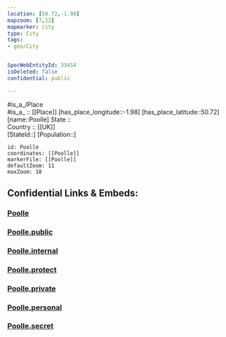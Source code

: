 ```yaml
---
location: [50.72,-1.98] 
mapzoom: [7,12] 
mapmarker: city 
type: City
tags:
- geo/City


SpocWebEntityId: 33454
isDeleted: false
confidential: public

---
```

#is_a_/Place  
#is_a_ :: [[Place]] 
[has_place_longitude::-1.98] 
[has_place_latitude::50.72] 
[name::Poolle] 
State ::  
Country :: [[UK]]  
[StateId::] 
[Population::] 



```leaflet
id: Poolle
coordinates: [[Poolle]] 
markerFile: [[Poolle]] 
defaultZoom: 11 
maxZoom: 18
```


## Confidential Links & Embeds: 

### [Poolle](/_Standards/Earth/Continent/Europe/Europe~North/UK/England/Regions~England/South_West_England/Bournemouth,Christchurch,Poole/Poole/cities~Poole/Poolle.md) 

### [Poolle.public](/_public/Earth/Continent/Europe/Europe~North/UK/England/Regions~England/South_West_England/Bournemouth,Christchurch,Poole/Poole/cities~Poole/Poolle.public.md) 

### [Poolle.internal](/_internal/Earth/Continent/Europe/Europe~North/UK/England/Regions~England/South_West_England/Bournemouth,Christchurch,Poole/Poole/cities~Poole/Poolle.internal.md) 

### [Poolle.protect](/_protect/Earth/Continent/Europe/Europe~North/UK/England/Regions~England/South_West_England/Bournemouth,Christchurch,Poole/Poole/cities~Poole/Poolle.protect.md) 

### [Poolle.private](/_private/Earth/Continent/Europe/Europe~North/UK/England/Regions~England/South_West_England/Bournemouth,Christchurch,Poole/Poole/cities~Poole/Poolle.private.md) 

### [Poolle.personal](/_personal/Earth/Continent/Europe/Europe~North/UK/England/Regions~England/South_West_England/Bournemouth,Christchurch,Poole/Poole/cities~Poole/Poolle.personal.md) 

### [Poolle.secret](/_secret/Earth/Continent/Europe/Europe~North/UK/England/Regions~England/South_West_England/Bournemouth,Christchurch,Poole/Poole/cities~Poole/Poolle.secret.md)

